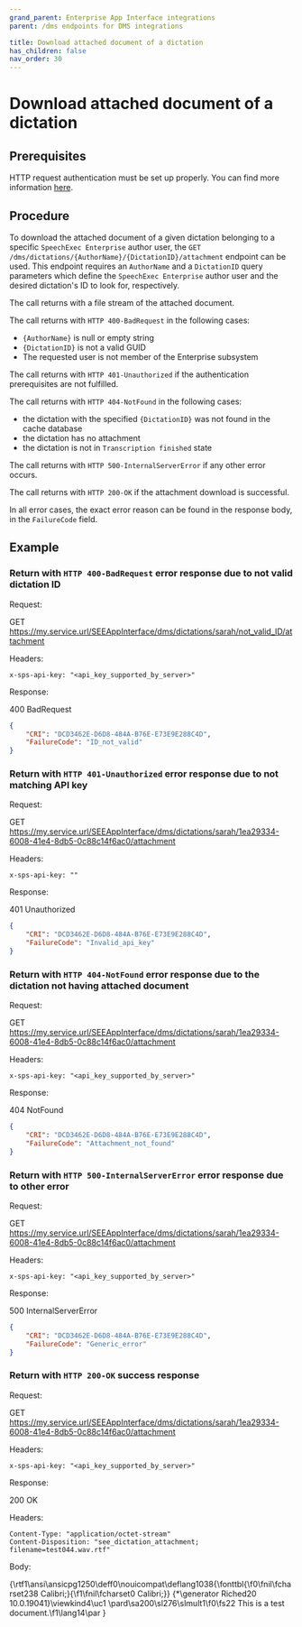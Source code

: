 ```yaml
---
grand_parent: Enterprise App Interface integrations
parent: /dms endpoints for DMS integrations

title: Download attached document of a dictation
has_children: false
nav_order: 30
---
```


# Download attached document of a dictation

## Prerequisites

HTTP request authentication must be set up properly.
You can find more information [here](./10_MasterDataAuthentication.md).

## Procedure

To download the attached document of a given dictation belonging to a specific `SpeechExec Enterprise` author user, the `GET /dms/dictations/{AuthorName}/{DictationID}/attachment` endpoint can be used. This endpoint requires an `AuthorName` and a `DictationID` query parameters which define the `SpeechExec Enterprise` author user and the desired dictation's ID to look for, respectively.

The call returns with a file stream of the attached document.

The call returns with `HTTP 400-BadRequest` in the following cases:

- `{AuthorName}` is null or empty string
- `{DictationID}` is not a valid GUID
- The requested user is not member of the Enterprise subsystem

The call returns with `HTTP 401-Unauthorized` if the authentication prerequisites are not fulfilled.

The call returns with `HTTP 404-NotFound` in the following cases:

- the dictation with the specified `{DictationID}` was not found in the cache database
- the dictation has no attachment
- the dictation is not in `Transcription finished` state

The call returns with `HTTP 500-InternalServerError` if any other error occurs. 

The call returns with `HTTP 200-OK` if the attachment download is successful.

In all error cases, the exact error reason can be found in the response body, in the `FailureCode` field.

## Example

### Return with `HTTP 400-BadRequest` error response due to not valid dictation ID

Request:

GET https://my.service.url/SEEAppInterface/dms/dictations/sarah/not_valid_ID/attachment

Headers:
```
x-sps-api-key: "<api_key_supported_by_server>"
```

Response:

400 BadRequest
``` json
{
    "CRI": "DCD3462E-D6D8-484A-B76E-E73E9E288C4D",
    "FailureCode": "ID_not_valid"
}
```

### Return with `HTTP 401-Unauthorized` error response due to not matching API key

Request:

GET https://my.service.url/SEEAppInterface/dms/dictations/sarah/1ea29334-6008-41e4-8db5-0c88c14f6ac0/attachment

Headers:
```
x-sps-api-key: ""
```

Response:

401 Unauthorized
``` json
{
    "CRI": "DCD3462E-D6D8-484A-B76E-E73E9E288C4D",
    "FailureCode": "Invalid_api_key"
}
```

### Return with `HTTP 404-NotFound` error response due to the dictation not having attached document

Request:

GET https://my.service.url/SEEAppInterface/dms/dictations/sarah/1ea29334-6008-41e4-8db5-0c88c14f6ac0/attachment

Headers:
```
x-sps-api-key: "<api_key_supported_by_server>"
```

Response:

404 NotFound
``` json
{
    "CRI": "DCD3462E-D6D8-484A-B76E-E73E9E288C4D",
    "FailureCode": "Attachment_not_found"
}
```

### Return with `HTTP 500-InternalServerError` error response due to other error

Request:

GET https://my.service.url/SEEAppInterface/dms/dictations/sarah/1ea29334-6008-41e4-8db5-0c88c14f6ac0/attachment

Headers:
```
x-sps-api-key: "<api_key_supported_by_server>"
```

Response:

500 InternalServerError
``` json
{
    "CRI": "DCD3462E-D6D8-484A-B76E-E73E9E288C4D",
    "FailureCode": "Generic_error"
}
```

### Return with `HTTP 200-OK` success response

Request:

GET https://my.service.url/SEEAppInterface/dms/dictations/sarah/1ea29334-6008-41e4-8db5-0c88c14f6ac0/attachment

Headers:
```
x-sps-api-key: "<api_key_supported_by_server>"
```

Response:

200 OK

Headers:
```
Content-Type: "application/octet-stream"
Content-Disposition: "see_dictation_attachment; filename=test044.wav.rtf"
```

Body:

{\rtf1\ansi\ansicpg1250\deff0\nouicompat\deflang1038{\fonttbl{\f0\fnil\fcharset238 Calibri;}{\f1\fnil\fcharset0 Calibri;}}
{\*\generator Riched20 10.0.19041}\viewkind4\uc1 
\pard\sa200\sl276\slmult1\f0\fs22 This is a test document.\f1\lang14\par
}
